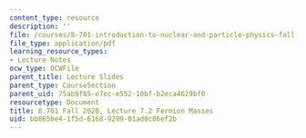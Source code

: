 ```yaml
---
content_type: resource
description: ''
file: /courses/8-701-introduction-to-nuclear-and-particle-physics-fall-2020/bb865be41f5d6168929901ad8c86ef2b_MIT8_701f20_lec7.2.pdf
file_type: application/pdf
learning_resource_types:
- Lecture Notes
ocw_type: OCWFile
parent_title: Lecture Slides
parent_type: CourseSection
parent_uid: 75ab9f65-e7ec-e552-10bf-b2eca4629bf0
resourcetype: Document
title: 8.701 Fall 2020, Lecture 7.2 Fermion Masses
uid: bb865be4-1f5d-6168-9299-01ad8c86ef2b
---
```

